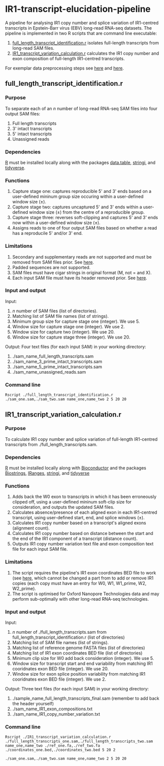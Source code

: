 # IR1-transcript-elucidation-pipeline

A pipeline for analysing IR1 copy number and splice variation of IR1-centred transcripts in Epstein-Barr virus (EBV) long-read RNA-seq datasets. The pipeline is implemented in two R scripts that are command line executable:
1. [full_length_transcript_identification.r](https://github.com/loggy01/IR1-transcript-elucidation-pipeline/blob/main/src/full_length_long_read_identification.r) isolates full-length transcripts from long-read SAM files.
2. [IR1_transcript_variation_calculation.r](https://github.com/loggy01/IR1-transcript-elucidation-pipeline/blob/main/src/IR1_read_correction_and_elucidation.r) calculates the IR1 copy number and exon composition of full-length IR1-centred transcripts.

For exemplar data preprocessing steps see [here]() and [here]().


## full_length_transcript_identification.r

### Purpose
To separate each of an *n* number of long-read RNA-seq SAM files into four output SAM files:
1. Full length transcripts
2. 3' intact transcripts
3. 5' intact transcripts
4. Unassigned reads

### Dependencies
[R](http://lib.stat.cmu.edu/R/CRAN/) must be installed locally along with the packages [data.table](https://cran.r-project.org/web/packages/data.table/index.html), [stringi](https://cran.r-project.org/web/packages/stringi/index.html), and [tidyverse](https://cran.r-project.org/web/packages/tidyverse/index.html).

### Functions
1. Capture stage one: captures reproducible 5' and 3' ends based on a user-defined mininum group size occuring within a user-defined window size (±).
3. Capture stage two: captures uncaptured 5' and 3' ends within a user-defined window size (±) from the centre of a reproducible group.
4. Capture stage three: reverses soft-clipping and captures 5' and 3' ends now within a user-defined window size (±).
5. Assigns reads to one of four output SAM files based on whether a read has a reproducile 5' and/or 3' end.

### Limitations
1. Secondary and supplementary reads are not supported and must be removed from SAM files prior. See [here]().
2. Padded sequences are not supported.
3. SAM files must have cigar strings in original format (M, not = and X).
4. Each input SAM file must have its header removed prior. See [here]().

### Input and output
Input: 
1. *n* number of SAM files (list of directories).
2. Matching list of SAM file names (list of strings). 
3. Minimum group size for capture stage one (integer). We use 5.
4. Window size for capture stage one (integer). We use 2.
5. Window size for capture two (integer). We use 20.
6. Window size for capture stage three (integer). We use 20.

Output:
Four text files (for each input SAM) in your working directory:
1. ./sam_name_full_length_transcripts.sam
2. ./sam_name_3_prime_intact_transcripts.sam
3. ./sam_name_5_prime_intact_transcripts.sam
4. ./sam_name_unassigned_reads.sam

### Command line
````shell
Rscript ./full_length_transcript_identification.r ./sam_one.sam,./sam_two.sam name_one,name_two 2 5 20 20
````


## IR1_transcript_variation_calculation.r

### Purpose
To calculate IR1 copy number and splice variation of full-length IR1-centred transcripts from ./full_length_transcripts.sam.

### Dependencies
[R](http://lib.stat.cmu.edu/R/CRAN/) must be installed locally along with [Bioconductor](https://www.bioconductor.org/install/) and the packages [Biostrings](https://bioconductor.org/packages/release/bioc/html/Biostrings.html), [IRanges](https://bioconductor.org/packages/release/bioc/html/IRanges.html), [stringi](https://cran.r-project.org/web/packages/stringi/index.html), and [tidyverse](https://cran.r-project.org/web/packages/tidyverse/index.html)

### Functions
1. Adds back the W0 exon to transcripts in which it has been erroneously clipped off, using a user-defined mininum soft-clip size for consideration, and      outputs the updated SAM files.
2. Calculates absence/presence of each aligned exon in each IR1-centred transcript, using user-defined start, end, and splice windows (±).
3. Calculates IR1 copy number based on a transcript's aligned exons (alignment count).
4. Calculates IR1 copy number based on distance between the start and the end of the IR1 component of a transcript (distance count).
5. Outputs IR1 copy number variation text file and exon composition text file for each input SAM file.

### Limitations 
1. The script requires the pipeline's IR1 exon coordinates BED file to work (see [here](https://github.com/loggy01/IR1-transcript-elucidation-pipeline/blob/main/examples/IR1_read_correction_and_elucidation/input.bed), which cannot be changed a part from to add or remove IR1 copies (each copy must have an entry for W0, W1, W1_prime, W2, W2_prime).
2. The script is optimised for Oxford Nanopore Technologies data and may perform sub-optimally with other long-read RNA-seq technologies.

### Input and output
Input: 
1. *n* number of ./full_length_transcripts.sam from full_length_transcript_identification.r (list of directories)
2. Matching list of SAM file names (list of strings).
3. Matching list of reference genome FASTA files (list of directories)
4. Matching list of IR1 exon coordinates BED file (list of directories)
5. Minimum clip size for W0 add back consideration (integer). We use 5.
6. Window size for transcript start and end variability from matching IR1 cooridnates exon BED file (integer). We use 20.
7. Window size for exon splice position variability from matching IR1 cooridnates exon BED file (integer). We use 2.

Output:
Three text files (for each input SAM) in your working directory:
1. ./sample_name_full_length_transcripts_final.sam (remember to add back the header yourself)
2. ./sam_name_IR1_exon_compositions.txt
3. ./sam_name_IR1_copy_number_variation.txt

### Command line
````shell
Rscript ./IR1_transcript_variation_calculation.r ./full_length_transcripts_one.sam,./full_length_transcripts_two.sam name_one,name_two ./ref_one.fa,./ref_two.fa ./coordinates_one.bed,./coordinates_two.bed 5 20 2

./sam_one.sam,./sam_two.sam name_one,name_two 2 5 20 20
````

